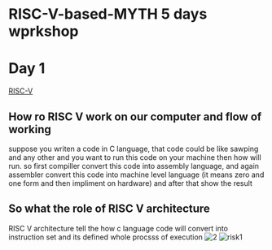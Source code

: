 # RISC-V-based-MYTH 5 days wprkshop
# Day 1
[RISC-V](https://www.synopsys.com/glossary/what-is-risc-v.html#:~:text=What%20are%20the%20benefits%20of,facilitating%20faster%20time%20to%20market.)
## How ro RISC V work on our computer and flow of working
suppose you writen a code in C language, that code could be like sawping and any other and you want to run this code on your machine then how will run. so first compiller convert this code into assembly language, and again assembler convert this code into machine level language (it means zero and one form and then impliment on hardware) and after that show the result 
## So what the role of RISC V architecture
RISC V architecture tell the how c language code will convert into instruction set and its defined whole procsss of execution
![2](https://github.com/is22mtech14003/RISC---V-based-MYTH-5-days-wprkshop/assets/120499567/739397e4-defe-4da9-9268-b8f534f58e43)
![risk1](https://github.com/is22mtech14003/RISC---V-based-MYTH-5-days-wprkshop/assets/120499567/8835cd9b-48c5-4fbc-b8a6-126c27f1b3ba)

